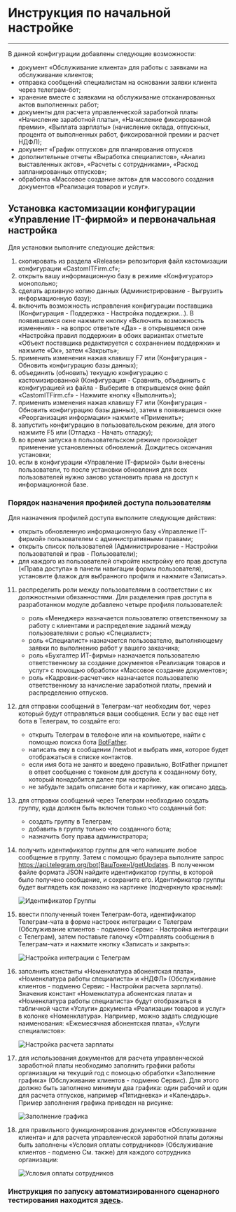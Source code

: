 # Инструкция по начальной настройке
---

В данной конфигурации добавлены следующие возможности:
- документ «Обслуживание клиента» для работы с заявками на обслуживание клиентов;
- отправка сообщений специалистам на основании заявки клиента через телеграм-бот;
- хранение вместе с заявками на обслуживание отсканированных актов выполненных работ;
- документы для расчета управленческой заработной платы «Начисление заработной платы», «Начисление фиксированной премии», «Выплата зарплаты» (начисление оклада, отпускных, процента от выполненных работ, фиксированной премии и расчет НДФЛ);
- документ «График отпусков» для планирования отпусков
- дополнительные отчеты «Выработка специалистов», «Анализ выставленных актов», «Расчеты с сотрудниками», «Расход запланированных отпусков»;
- обработка «Массовое создание актов» для массового создания документов «Реализация товаров и услуг».

## Установка кастомизации конфигурации «Управление IT-фирмой» и первоначальная настройка

Для установки выполните следующие действия:
1.  скопировать из раздела «Releases» репозитория файл кастомизации конфигурации «СаstomITFirm.cf»;
2.	открыть вашу информационную базу в режиме «Конфигуратор» монопольно;
3.	сделать архивную копию данных (Администрирование - Выгрузить информационную базу);
4.	включить возможность исправления конфигурации поставщика (Конфигурация - Поддержка - Настройка поддежрки...). В появившемся окне нажмите кнопку «Включить возможность изменения» - на вопрос ответьте «Да» - в открывшемся окне «Настройка правил поддержки» в обоих вариантах отметьте «Объект поставщика редактируется с сохранением поддержки» и нажмите «Ок», затем «Закрыть»;
5.	применить изменения нажав клавишу F7 или (Конфигурация - Обновить конфигурацию базы данных);
6.	объединить (обновить) текущую конфигурацию с кастомизированной (Конфигурация - Сравнить, объединить с конфигурацией из файла - Выберите в открывшемся окне файл «СаstomITFirm.cf» - Нажмите кнопку «Выполнить»);
7.	применить изменения нажав клавишу F7 или (Конфигурация - Обновить конфигурацию базы данных), затем в появившемся окне «Реорганизация информации» нажмите «Применить»;
8.	запустить конфигурацию в пользовательском режиме, для этого нажмите F5 или (Отладка - Начать отладку);
9.	во время запуска в пользовательском режиме произойдет применение установленных обновлений. Дождитесь окончания установки;
10.	если в конфигурации «Управление IT-фирмой» были внесены пользователи, то после установки обновления для всех пользователей нужно заново установить права на доступ к информационной базе.

### Порядок назначения профилей доступа пользователям

Для назначения профилей доступа выполните следующие действия:
- открыть обновленную информационную базу «Управление IT-фирмой» пользователем с административными правами;
- открыть список пользователей (Администрирование - Настройки пользователей и прав - Пользователи);
- для каждого из пользователей откройте настройку его прав доступа («Права доступа» в панели навигации формы пользователя), установите флажок для выбранного профиля и нажмите «Записать».

11.	распределить роли между пользователями в соответствии с их должностными обязанностями. Для разделения прав доступа в разработанном модуле добавлено четыре профиля пользователей:
    - роль «Менеджер» назначается пользователю ответственному за работу с клиентами и распределение заданий между пользователями с ролью «Специалист»;
    - роль «Специалист» назначается пользователю, выполняющему заявки по выполнению работ у вашего заказчика;
    - роль «Бухгалтер ИТ-фирмы» назначается пользователю ответственному за создание документов «Реализация товаров и услуг» с помощью обработки «Массовое создание документов»;
    - роль «Кадровик-расчетчик» назначается пользователю ответственному за начисление заработной платы, премий и распределению отпусков.
12. для отправки сообщений в Телеграм-чат необходим бот, через который будут отправляться ваши сообщения. Если у вас еще нет бота в Телеграм, то создайте его: 
    - открыть Телеграм в телефоне или на компьютере, найти с помощью поиска бота [BotFather](https://telegram.me/BotFather).
    - написать ему в сообщении /newbot и выбрать имя, которое будет отображаться в списке контактов.
    - если имя бота не занято и введено правильно, BotFather пришлет в ответ сообщение с токеном для доступа к созданному боту, который понадобится далее при настройке.
    - не забудьте задать описание бота и картинку, как описано [здесь](https://tlgrm.ru/docs/bots#edit-settings).
13. для отправки сообщений через Телеграм необходимо создать группу, куда должен быть включен только что созданный бот:
    - создать группу в Телеграм;
    - добавить в группу только что созданного бота;
    - назначить боту права администратора;
14. получить идентификатор группы для чего напишите любое сообщение в группу. Затем с помощью браузера выполните запрос https://api.telegram.org/bot[ВашТокен]/getUpdates. В полученном файле формата JSON найдите идентификатор группы, в которой было получено сообщение, и сохраните его. Идентификатор группы будет выглядеть как показано на картинке (подчеркнуто красным):
    
    ![Идентификатор Группы](Content/pict/1.png)
15. ввести пполученный токен Телеграм-бота, идентификатор Телеграм-чата в форме настроек интеграции с Телеграм (Обслуживание клиентов - подменю Сервис - Настройка интеграции с Телеграм), затем поставьте галочку «Отправлять сообщения в Телеграм-чат» и нажмите кнопку «Записать и закрыть»: 
    
    ![Настройка интеграции с Телеграм](Content/pict/2.png)
16. заполнить константы «Номенклатура абонентская плата», «Номенклатура работы специалиста» и «НДФЛ» (Обслуживание клиентов - подменю Сервис - Настройки расчета зарплаты). Значения констант «Номенклатура абонентская плата» и «Номенклатура работы специалиста» будут отображаться в табличной части «Услуги» документа «Реализации товаров и услуг» в колонке «Номенклатура». Например, можно задать следующие наименования: «Ежемесячная абонентская плата», «Услуги специалистов»:
    
    ![Настройка расчета зарплаты](Content/pict/3.png)
17. для использования документов для расчета управленческой заработной платы необходимо заполнить графики работы организации на текущий год с помощью обработки «Заполнение графика» (Обслуживание клиентов - подменю Сервис). Для этого должно быть заполнено минимум два графика: один рабочий и один для расчета отпусков, например «Пятидневка» и «Календарь». Пример заполнения графика приведен на рисунке:
    
    ![Заполнение графика](Content/pict/4.png)
18. для правильного функционирования документов «Обслуживание клиента» и для расчета управленческой заработной платы должны быть заполнены «Условия оплаты сотрудников» (Обслуживание клиентов - подменю См. также) для каждого сотрудника организации:
    
    ![Условия оплаты сотрудников](Content/pict/5.png)

### Инструкция по запуску автоматизированного сценарного тестирования находится [здесь](Content/TestingGuide.md).

